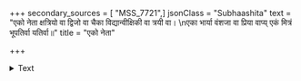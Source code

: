 +++
secondary_sources = [ "MSS_7721",]
jsonClass = "Subhaashita"
text = "एको नेता क्षत्रियो वा द्विजो वा चैका विद्यान्वीक्षिकी वा त्रयी वा।  \nएका भार्या वंशजा वा प्रिया वाप्य् एकं मित्रं भूपतिर्वा यतिर्वा॥"
title = "एको नेता"

+++

<details><summary>Text</summary>

एको नेता क्षत्रियो वा द्विजो वा चैका विद्यान्वीक्षिकी वा त्रयी वा।  
एका भार्या वंशजा वा प्रिया वाप्य् एकं मित्रं भूपतिर्वा यतिर्वा॥
</details>
